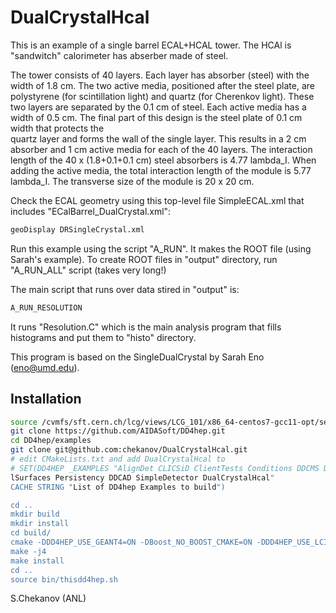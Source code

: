 # DualCrystalHcal 

This is an example of a single barrel ECAL+HCAL tower.
The HCAl is "sandwitch" calorimeter has abserber made of steel.


The tower consists of 40 layers. Each layer has absorber (steel) with the width of 
1.8 cm. The two active media, positioned after the steel plate, 
are  polystyrene (for scintillation light) and quartz (for Cherenkov light). 
These two layers  are separated by the 0.1 cm of steel. 
Each active media has a width of 0.5 cm. 
The final part of this design is the steel plate of 0.1 cm width that protects the  
quartz layer and forms the wall of the single layer. 
This results in a 2 cm absorber and 1 cm active media for each of the 40 layers.
The interaction length of the 40 x (1.8+0.1+0.1 cm)  steel absorbers  is 
4.77 lambda_I. When adding the active media, the total  interaction length of the module is 5.77 lambda_I.
The transverse size of the module is 20 x 20 cm.

Check the ECAL geometry using this top-level file SimpleECAL.xml that includes "ECalBarrel_DualCrystal.xml":

```bash
geoDisplay DRSingleCrystal.xml 
```

Run this example using the script "A_RUN". It  makes the ROOT file (using Sarah's example). 
To create ROOT files in "output" directory, run "A_RUN_ALL" script (takes very long!)

The main script that runs over data stired in "output" is: 

```bash
A_RUN_RESOLUTION
```

It runs "Resolution.C" which is the main analysis program that fills histograms and put them to "histo" directory.
 
This program is based on the SingleDualCrystal by Sarah Eno (eno@umd.edu).
 

##  Installation 

```bash
source /cvmfs/sft.cern.ch/lcg/views/LCG_101/x86_64-centos7-gcc11-opt/setup.sh
git clone https://github.com/AIDASoft/DD4hep.git
cd DD4hep/examples
git clone git@github.com:chekanov/DualCrystalHcal.git 
# edit CMakeLists.txt and add DualCrystalHcal to
# SET(DD4HEP _EXAMPLES "AlignDet CLICSiD ClientTests Conditions DDCMS DDCodex DDDigi DDG4 DDG4_MySensDet LHeD Optica\
lSurfaces Persistency DDCAD SimpleDetector DualCrystalHcal"
CACHE STRING "List of DD4hep Examples to build")

cd ..
mkdir build
mkdir install
cd build/
cmake -DDD4HEP_USE_GEANT4=ON -DBoost_NO_BOOST_CMAKE=ON -DDD4HEP_USE_LCIO=ON -DBUILD_TESTING=ON -DROOT_DIR=$ROOTSYS -D CMAKE_BUILD_TYPE=Release -DDD4HEP_BUILD_EXAMPLES=ON ..
make -j4
make install
cd ..
source bin/thisdd4hep.sh
```

S.Chekanov (ANL)
